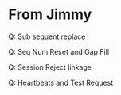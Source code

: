 # From Jimmy



Q: Sub sequent replace

Q: Seq Num Reset and Gap Fill

Q: Session Reject linkage

Q: Heartbeats and Test Request





